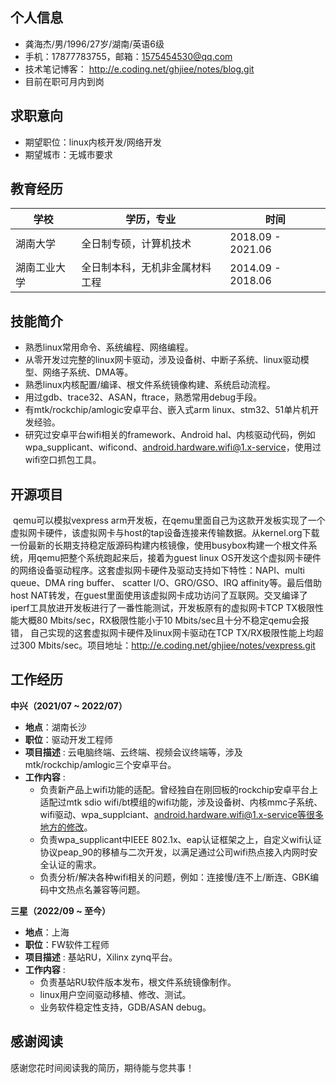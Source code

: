 ## 个人信息

- 龚海杰/男/1996/27岁/湖南/英语6级
- 手机：17877783755，邮箱：1575454530@qq.com
- 技术笔记博客：   http://e.coding.net/ghjiee/notes/blog.git
- 目前在职可月内到岗

## 求职意向

- 期望职位：linux内核开发/网络开发
- 期望城市：无城市要求

## 教育经历

| 学校         | 学历，专业                     | 时间              |
| ------------ | ------------------------------ | ----------------- |
| 湖南大学     | 全日制专硕，计算机技术         | 2018.09 - 2021.06 |
| 湖南工业大学 | 全日制本科，无机非金属材料工程 | 2014.09 - 2018.06 |


## 技能简介

* 熟悉linux常用命令、系统编程、网络编程。
* 从零开发过完整的linux网卡驱动，涉及设备树、中断子系统、linux驱动模型、网络子系统、DMA等。
* 熟悉linux内核配置/编译、根文件系统镜像构建、系统启动流程。
* 用过gdb、trace32、ASAN，ftrace，熟悉常用debug手段。
* 有mtk/rockchip/amlogic安卓平台、嵌入式arm linux、stm32、51单片机开发经验。
* 研究过安卓平台wifi相关的framework、Android hal、内核驱动代码，例如wpa_supplicant、wificond、android.hardware.wifi@1.x-service，使用过wifi空口抓包工具。



## 开源项目

​        qemu可以模拟vexpress arm开发板，在qemu里面自己为这款开发板实现了一个虚拟网卡硬件，该虚拟网卡与host的tap设备连接来传输数据。从kernel.org下载一份最新的长期支持稳定版源码构建内核镜像，使用busybox构建一个根文件系统，用qemu把整个系统跑起来后，接着为guest linux OS开发这个虚拟网卡硬件的网络设备驱动程序。这套虚拟网卡硬件及驱动支持如下特性：NAPI、multi queue、DMA ring buffer、 scatter I/O、GRO/GSO、IRQ affinity等。最后借助host NAT转发，在guest里面使用该虚拟网卡成功访问了互联网。交叉编译了iperf工具放进开发板进行了一番性能测试，开发板原有的虚拟网卡TCP TX极限性能大概80 Mbits/sec，RX极限性能小于10 Mbits/sec且十分不稳定qemu会报错，  自己实现的这套虚拟网卡硬件及linux网卡驱动在TCP TX/RX极限性能上均超过300  Mbits/sec。项目地址：http://e.coding.net/ghjiee/notes/vexpress.git

<div STYLE="page-break-after: always;"></div>


## 工作经历

**中兴（2021/07 ~ 2022/07）**

- **地点**：湖南长沙
- **职位**：驱动开发工程师
- **项目描述** : 云电脑终端、云终端、视频会议终端等，涉及mtk/rockchip/amlogic三个安卓平台。
- **工作内容** : 
  * 负责新产品上wifi功能的适配。曾经独自在刚回板的rockchip安卓平台上适配过mtk sdio wifi/bt模组的wifi功能，涉及设备树、内核mmc子系统、wifi驱动、wpa_supplciant、android.hardware.wifi@1.x-service等很多地方的修改。
  * 负责wpa_supplicant中IEEE 802.1x、eap认证框架之上，自定义wifi认证协议peap_90的移植与二次开发，以满足通过公司wifi热点接入内网时安全认证的需求。
  * 负责分析/解决各种wifi相关的问题，例如：连接慢/连不上/断连、GBK编码中文热点名兼容等问题。

**三星（2022/09 ~ 至今）**

- **地点**：上海
- **职位**：FW软件工程师
- **项目描述** : 基站RU，Xilinx zynq平台。
- **工作内容** : 
  * 负责基站RU软件版本发布，根文件系统镜像制作。
  * linux用户空间驱动移植、修改、测试。
  * 业务软件稳定性支持，GDB/ASAN debug。


## 感谢阅读

感谢您花时间阅读我的简历，期待能与您共事！

<div style="page-break-after: always;"></div>